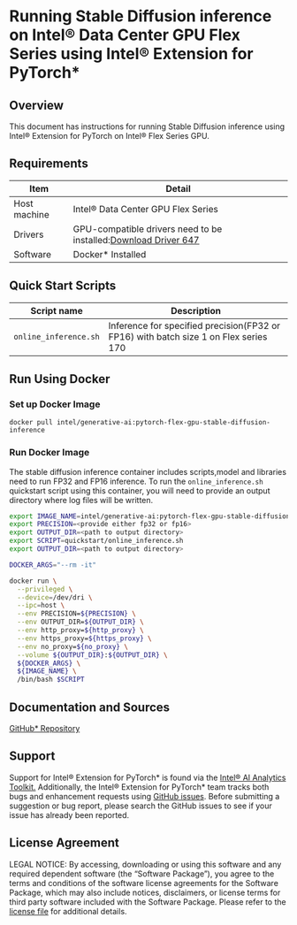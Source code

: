 # Running Stable Diffusion inference on Intel® Data Center GPU Flex Series using Intel® Extension for PyTorch*

## Overview

This document has instructions for running Stable Diffusion inference using Intel® Extension for PyTorch on Intel® Flex Series GPU.

## Requirements
| Item | Detail |
| ------ | ------- |
| Host machine  | Intel® Data Center GPU Flex Series  |
| Drivers | GPU-compatible drivers need to be installed:[Download Driver 647](https://dgpu-docs.intel.com/releases/stable_647_21_20230714.html)
| Software | Docker* Installed |

## Quick Start Scripts

| Script name | Description |
|-------------|-------------|
| `online_inference.sh` | Inference for specified precision(FP32 or FP16) with batch size 1 on Flex series 170 |

## Run Using Docker

### Set up Docker Image

```
docker pull intel/generative-ai:pytorch-flex-gpu-stable-diffusion-inference
```

### Run Docker Image
The stable diffusion inference container includes scripts,model and libraries need to run FP32 and FP16 inference. To run the `online_inference.sh` quickstart script using this container, you will need to provide an output directory where log files will be written. 

```bash
export IMAGE_NAME=intel/generative-ai:pytorch-flex-gpu-stable-diffusion-inference
export PRECISION=<provide either fp32 or fp16>
export OUTPUT_DIR=<path to output directory>
export SCRIPT=quickstart/online_inference.sh
export OUTPUT_DIR=<path to output directory>

DOCKER_ARGS="--rm -it"

docker run \
  --privileged \
  --device=/dev/dri \
  --ipc=host \
  --env PRECISION=${PRECISION} \
  --env OUTPUT_DIR=${OUTPUT_DIR} \
  --env http_proxy=${http_proxy} \
  --env https_proxy=${https_proxy} \
  --env no_proxy=${no_proxy} \
  --volume ${OUTPUT_DIR}:${OUTPUT_DIR} \
  ${DOCKER_ARGS} \
  ${IMAGE_NAME} \
  /bin/bash $SCRIPT
```
## Documentation and Sources

[GitHub* Repository](https://github.com/IntelAI/models/tree/master/docker/flex-gpu)

## Support
Support for Intel® Extension for PyTorch* is found via the [Intel® AI Analytics Toolkit.](https://www.intel.com/content/www/us/en/developer/tools/oneapi/ai-analytics-toolkit.html#gs.qbretz) Additionally, the Intel® Extension for PyTorch* team tracks both bugs and enhancement requests using [GitHub issues](https://github.com/intel/intel-extension-for-pytorch/issues). Before submitting a suggestion or bug report, please search the GitHub issues to see if your issue has already been reported.

## License Agreement

LEGAL NOTICE: By accessing, downloading or using this software and any required dependent software (the “Software Package”), you agree to the terms and conditions of the software license agreements for the Software Package, which may also include notices, disclaimers, or license terms for third party software included with the Software Package. Please refer to the [license file](https://github.com/IntelAI/models/tree/master/third_party) for additional details.
